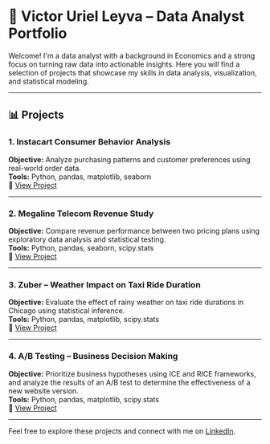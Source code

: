 # 💼 Victor Uriel Leyva – Data Analyst Portfolio 

Welcome! I'm a data analyst with a background in Economics and a strong focus on turning raw data into actionable insights. Here you will find a selection of projects that showcase my skills in data analysis, visualization, and statistical modeling.

---

## 📊 Projects 

### 1. Instacart Consumer Behavior Analysis
**Objective:** Analyze purchasing patterns and customer preferences using real-world order data.  
**Tools:** Python, pandas, matplotlib, seaborn  
📎 [View Project](./instacart-analysis.pdf)

---

### 2. Megaline Telecom Revenue Study
**Objective:** Compare revenue performance between two pricing plans using exploratory data analysis and statistical testing.  
**Tools:** Python, pandas, seaborn, scipy.stats  
📎 [View Project](./megaline-revenue-study.pdf)

---

### 3. Zuber – Weather Impact on Taxi Ride Duration
**Objective:** Evaluate the effect of rainy weather on taxi ride durations in Chicago using statistical inference.  
**Tools:** Python, pandas, matplotlib, scipy.stats  
📎 [View Project](./zuber-weather-impact.pdf)

---

### 4. A/B Testing – Business Decision Making
**Objective:** Prioritize business hypotheses using ICE and RICE frameworks, and analyze the results of an A/B test to determine the effectiveness of a new website version.  
**Tools:** Python, pandas, matplotlib, scipy.stats  
📎 [View Project](./AB%20Test.pdf)

---

Feel free to explore these projects and connect with me on [LinkedIn](https://www.linkedin.com/in/victorurielleyva).
